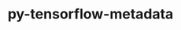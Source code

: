 ---
title: "py-tensorflow-metadata"
layout: cache
categories: [package, develop]
meta: {"compilers": ["none"], "num_specs": 36, "num_specs_by_stack": {"ml-linux-aarch64-cpu": 18, "ml-linux-aarch64-cuda": 18, "ml-linux-x86_64-cpu": 17, "ml-linux-x86_64-cuda": 18, "ml-linux-x86_64-rocm": 17, "root": 36}, "oss": ["ubuntu24.04"], "platforms": ["linux"], "stacks": ["ml-linux-aarch64-cpu", "ml-linux-aarch64-cuda", "ml-linux-x86_64-cpu", "ml-linux-x86_64-cuda", "ml-linux-x86_64-rocm", "root"], "targets": ["aarch64", "x86_64_v3"], "versions": ["1.10.0"]}
spec_details: [{"compiler": "none", "hash": "2dtl3vnxzrqrhawsfauistm2y4sqybnz", "os": "ubuntu24.04", "platform": "linux", "size": "-", "stacks": ["ml-linux-aarch64-cpu", "ml-linux-aarch64-cuda", "root"], "target": "aarch64", "variants": ["build_system=python_pip", "patches:=a6b294d"], "versions": ["1.10.0"]}, {"compiler": "none", "hash": "2ordmdk6ylhzleq4wi7djkzam5jjj25k", "os": "ubuntu24.04", "platform": "linux", "size": "-", "stacks": ["ml-linux-x86_64-cpu", "ml-linux-x86_64-cuda", "ml-linux-x86_64-rocm", "root"], "target": "x86_64_v3", "variants": ["build_system=python_pip", "patches:=a6b294d"], "versions": ["1.10.0"]}, {"compiler": "none", "hash": "2tagvw5btllrtg6nhek5y4fbe2aucsvy", "os": "ubuntu24.04", "platform": "linux", "size": "-", "stacks": ["ml-linux-aarch64-cpu", "ml-linux-aarch64-cuda", "root"], "target": "aarch64", "variants": ["build_system=python_pip", "patches:=a6b294d"], "versions": ["1.10.0"]}, {"compiler": "none", "hash": "3sr7odrwebbny7bdbzf76noa2h6pd4gv", "os": "ubuntu24.04", "platform": "linux", "size": "-", "stacks": ["ml-linux-aarch64-cpu", "ml-linux-aarch64-cuda", "root"], "target": "aarch64", "variants": ["build_system=python_pip", "patches:=a6b294d"], "versions": ["1.10.0"]}, {"compiler": "none", "hash": "4yxpvnc3nznpqh2k6t2owqvasrw4qgfm", "os": "ubuntu24.04", "platform": "linux", "size": "-", "stacks": ["ml-linux-x86_64-cpu", "ml-linux-x86_64-cuda", "ml-linux-x86_64-rocm", "root"], "target": "x86_64_v3", "variants": ["build_system=python_pip", "patches:=a6b294d"], "versions": ["1.10.0"]}, {"compiler": "none", "hash": "5q5wk6kwo6bphiokusn37d3cv6zzdfcs", "os": "ubuntu24.04", "platform": "linux", "size": "-", "stacks": ["ml-linux-aarch64-cpu", "ml-linux-aarch64-cuda", "root"], "target": "aarch64", "variants": ["build_system=python_pip", "patches:=a6b294d"], "versions": ["1.10.0"]}, {"compiler": "none", "hash": "6owa7c5xnion6aty3q57vepcamx5kxcc", "os": "ubuntu24.04", "platform": "linux", "size": "-", "stacks": ["ml-linux-aarch64-cpu", "ml-linux-aarch64-cuda", "root"], "target": "aarch64", "variants": ["build_system=python_pip", "patches:=a6b294d"], "versions": ["1.10.0"]}, {"compiler": "none", "hash": "7di2ano7rss36bldzcfojcijwmmb2ruu", "os": "ubuntu24.04", "platform": "linux", "size": "-", "stacks": ["ml-linux-x86_64-cpu", "ml-linux-x86_64-cuda", "ml-linux-x86_64-rocm", "root"], "target": "x86_64_v3", "variants": ["build_system=python_pip", "patches:=a6b294d"], "versions": ["1.10.0"]}, {"compiler": "none", "hash": "7gjk3canq2v2ao24nhgmwyt75amxeljv", "os": "ubuntu24.04", "platform": "linux", "size": "-", "stacks": ["ml-linux-x86_64-cpu", "ml-linux-x86_64-cuda", "ml-linux-x86_64-rocm", "root"], "target": "x86_64_v3", "variants": ["build_system=python_pip", "patches:=a6b294d"], "versions": ["1.10.0"]}, {"compiler": "none", "hash": "7rju4hdmt4wxpipps4asuymlebwuilky", "os": "ubuntu24.04", "platform": "linux", "size": "-", "stacks": ["ml-linux-x86_64-cpu", "ml-linux-x86_64-cuda", "ml-linux-x86_64-rocm", "root"], "target": "x86_64_v3", "variants": ["build_system=python_pip", "patches:=a6b294d"], "versions": ["1.10.0"]}, {"compiler": "none", "hash": "bn5z5mf4uqn7elwyglrzorlmyuz4p664", "os": "ubuntu24.04", "platform": "linux", "size": "-", "stacks": ["ml-linux-aarch64-cpu", "ml-linux-aarch64-cuda", "root"], "target": "aarch64", "variants": ["build_system=python_pip", "patches:=a6b294d"], "versions": ["1.10.0"]}, {"compiler": "none", "hash": "bvq3vdjvkgi2mli3bygr6wwjutsydqhe", "os": "ubuntu24.04", "platform": "linux", "size": "-", "stacks": ["ml-linux-aarch64-cpu", "ml-linux-aarch64-cuda", "root"], "target": "aarch64", "variants": ["build_system=python_pip", "patches:=a6b294d"], "versions": ["1.10.0"]}, {"compiler": "none", "hash": "cv5apeimeauxqp6m5j7bydfdb2aqsm3t", "os": "ubuntu24.04", "platform": "linux", "size": "-", "stacks": ["ml-linux-x86_64-cpu", "ml-linux-x86_64-cuda", "ml-linux-x86_64-rocm", "root"], "target": "x86_64_v3", "variants": ["build_system=python_pip", "patches:=a6b294d"], "versions": ["1.10.0"]}, {"compiler": "none", "hash": "eqwmbxgkzujog7zjprhpms2nimurwgnn", "os": "ubuntu24.04", "platform": "linux", "size": "-", "stacks": ["ml-linux-aarch64-cpu", "ml-linux-aarch64-cuda", "root"], "target": "aarch64", "variants": ["build_system=python_pip", "patches:=a6b294d"], "versions": ["1.10.0"]}, {"compiler": "none", "hash": "exayd4w5cetzddpt3uu4trogiaza7kkk", "os": "ubuntu24.04", "platform": "linux", "size": "-", "stacks": ["ml-linux-aarch64-cpu", "ml-linux-aarch64-cuda", "root"], "target": "aarch64", "variants": ["build_system=python_pip", "patches:=a6b294d"], "versions": ["1.10.0"]}, {"compiler": "none", "hash": "fa35o254st2vca6t4m5nwbiqso22xz7k", "os": "ubuntu24.04", "platform": "linux", "size": "-", "stacks": ["ml-linux-aarch64-cpu", "ml-linux-aarch64-cuda", "root"], "target": "aarch64", "variants": ["build_system=python_pip", "patches:=a6b294d"], "versions": ["1.10.0"]}, {"compiler": "none", "hash": "fxbmneancjgjryrbw4e4hf3im3rmouf2", "os": "ubuntu24.04", "platform": "linux", "size": "-", "stacks": ["ml-linux-aarch64-cpu", "ml-linux-aarch64-cuda", "root"], "target": "aarch64", "variants": ["build_system=python_pip", "patches:=a6b294d"], "versions": ["1.10.0"]}, {"compiler": "none", "hash": "hc7xzwc6ki3iznypbylkfpykpvzgq2ys", "os": "ubuntu24.04", "platform": "linux", "size": "-", "stacks": ["ml-linux-x86_64-cpu", "ml-linux-x86_64-cuda", "ml-linux-x86_64-rocm", "root"], "target": "x86_64_v3", "variants": ["build_system=python_pip", "patches:=a6b294d"], "versions": ["1.10.0"]}, {"compiler": "none", "hash": "hrsjqzuimnaj67hipqzxj23clmctptm4", "os": "ubuntu24.04", "platform": "linux", "size": "-", "stacks": ["ml-linux-x86_64-cpu", "ml-linux-x86_64-cuda", "ml-linux-x86_64-rocm", "root"], "target": "x86_64_v3", "variants": ["build_system=python_pip", "patches:=a6b294d"], "versions": ["1.10.0"]}, {"compiler": "none", "hash": "jzvgwktaewru44zxxn4aswjqpidhonsy", "os": "ubuntu24.04", "platform": "linux", "size": "-", "stacks": ["ml-linux-x86_64-cpu", "ml-linux-x86_64-cuda", "ml-linux-x86_64-rocm", "root"], "target": "x86_64_v3", "variants": ["build_system=python_pip", "patches:=a6b294d"], "versions": ["1.10.0"]}, {"compiler": "none", "hash": "kwgfevldedfyqx54pj2k5lofted5xll6", "os": "ubuntu24.04", "platform": "linux", "size": "-", "stacks": ["ml-linux-aarch64-cpu", "ml-linux-aarch64-cuda", "root"], "target": "aarch64", "variants": ["build_system=python_pip", "patches:=a6b294d"], "versions": ["1.10.0"]}, {"compiler": "none", "hash": "mmzhovx5urpdcfkrjei7fymvepvaaazw", "os": "ubuntu24.04", "platform": "linux", "size": "-", "stacks": ["ml-linux-aarch64-cpu", "ml-linux-aarch64-cuda", "root"], "target": "aarch64", "variants": ["build_system=python_pip", "patches:=a6b294d"], "versions": ["1.10.0"]}, {"compiler": "none", "hash": "ncic6s244j7x6vbsckmkq7hjdbtg7oee", "os": "ubuntu24.04", "platform": "linux", "size": "-", "stacks": ["ml-linux-x86_64-cpu", "ml-linux-x86_64-cuda", "root"], "target": "x86_64_v3", "variants": ["build_system=python_pip", "patches:=a6b294d"], "versions": ["1.10.0"]}, {"compiler": "none", "hash": "o2mg2acjorkfapxlxz4kixtwyjnwz3zp", "os": "ubuntu24.04", "platform": "linux", "size": "-", "stacks": ["ml-linux-x86_64-cpu", "ml-linux-x86_64-cuda", "ml-linux-x86_64-rocm", "root"], "target": "x86_64_v3", "variants": ["build_system=python_pip", "patches:=a6b294d"], "versions": ["1.10.0"]}, {"compiler": "none", "hash": "p2lohcfcr623xjewp7lxfuj4egs4zh5f", "os": "ubuntu24.04", "platform": "linux", "size": "-", "stacks": ["ml-linux-x86_64-cuda", "ml-linux-x86_64-rocm", "root"], "target": "x86_64_v3", "variants": ["build_system=python_pip", "patches:=a6b294d"], "versions": ["1.10.0"]}, {"compiler": "none", "hash": "pwp4ky4jvwkmdmelbwnuvoen4odetdng", "os": "ubuntu24.04", "platform": "linux", "size": "-", "stacks": ["ml-linux-aarch64-cpu", "ml-linux-aarch64-cuda", "root"], "target": "aarch64", "variants": ["build_system=python_pip", "patches:=a6b294d"], "versions": ["1.10.0"]}, {"compiler": "none", "hash": "r4mxtvapiqv3oscszqlqhvuciejkkjgt", "os": "ubuntu24.04", "platform": "linux", "size": "-", "stacks": ["ml-linux-x86_64-cpu", "ml-linux-x86_64-cuda", "ml-linux-x86_64-rocm", "root"], "target": "x86_64_v3", "variants": ["build_system=python_pip", "patches:=a6b294d"], "versions": ["1.10.0"]}, {"compiler": "none", "hash": "raeui456265oapqfu67ltbhj7qnfju6k", "os": "ubuntu24.04", "platform": "linux", "size": "-", "stacks": ["ml-linux-aarch64-cpu", "ml-linux-aarch64-cuda", "root"], "target": "aarch64", "variants": ["build_system=python_pip", "patches:=a6b294d"], "versions": ["1.10.0"]}, {"compiler": "none", "hash": "rdu3thsfff3hv4thkg5nddhebgv4vhjl", "os": "ubuntu24.04", "platform": "linux", "size": "-", "stacks": ["ml-linux-x86_64-cpu", "ml-linux-x86_64-cuda", "ml-linux-x86_64-rocm", "root"], "target": "x86_64_v3", "variants": ["build_system=python_pip", "patches:=a6b294d"], "versions": ["1.10.0"]}, {"compiler": "none", "hash": "tvig6ugotte4spdt6wwrz2rlfy45w7ol", "os": "ubuntu24.04", "platform": "linux", "size": "-", "stacks": ["ml-linux-aarch64-cpu", "ml-linux-aarch64-cuda", "root"], "target": "aarch64", "variants": ["build_system=python_pip", "patches:=a6b294d"], "versions": ["1.10.0"]}, {"compiler": "none", "hash": "u7v53v23gx7uwhcrcolnnttbedzs7l77", "os": "ubuntu24.04", "platform": "linux", "size": "-", "stacks": ["ml-linux-x86_64-cpu", "ml-linux-x86_64-cuda", "ml-linux-x86_64-rocm", "root"], "target": "x86_64_v3", "variants": ["build_system=python_pip", "patches:=a6b294d"], "versions": ["1.10.0"]}, {"compiler": "none", "hash": "wtonp2ezd6rzsszvzu4xaphtfatxag5a", "os": "ubuntu24.04", "platform": "linux", "size": "-", "stacks": ["ml-linux-x86_64-cpu", "ml-linux-x86_64-cuda", "ml-linux-x86_64-rocm", "root"], "target": "x86_64_v3", "variants": ["build_system=python_pip", "patches:=a6b294d"], "versions": ["1.10.0"]}, {"compiler": "none", "hash": "xg37gdq6p3vnyzcbs4hycwjbnsw4ups6", "os": "ubuntu24.04", "platform": "linux", "size": "-", "stacks": ["ml-linux-aarch64-cpu", "ml-linux-aarch64-cuda", "root"], "target": "aarch64", "variants": ["build_system=python_pip", "patches:=a6b294d"], "versions": ["1.10.0"]}, {"compiler": "none", "hash": "xi77epcf4or5zscy4efuisinh3na76ls", "os": "ubuntu24.04", "platform": "linux", "size": "-", "stacks": ["ml-linux-x86_64-cpu", "ml-linux-x86_64-cuda", "ml-linux-x86_64-rocm", "root"], "target": "x86_64_v3", "variants": ["build_system=python_pip", "patches:=a6b294d"], "versions": ["1.10.0"]}, {"compiler": "none", "hash": "xzur2kuac3dnapqtytjo6wcrfwplxfx2", "os": "ubuntu24.04", "platform": "linux", "size": "-", "stacks": ["ml-linux-aarch64-cpu", "ml-linux-aarch64-cuda", "root"], "target": "aarch64", "variants": ["build_system=python_pip", "patches:=a6b294d"], "versions": ["1.10.0"]}, {"compiler": "none", "hash": "z7tsp4fg3ajikukxcltnav3g4ggpek7v", "os": "ubuntu24.04", "platform": "linux", "size": "-", "stacks": ["ml-linux-x86_64-cpu", "ml-linux-x86_64-cuda", "ml-linux-x86_64-rocm", "root"], "target": "x86_64_v3", "variants": ["build_system=python_pip", "patches:=a6b294d"], "versions": ["1.10.0"]}]
---